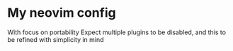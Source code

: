 # My neovim config
With focus on portability
Expect multiple plugins to be disabled, and this to be refined with simplicity in mind

